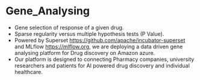 # Gene_Analysing
* Gene selection of response of a given drug.  
* Sparse regularity versus multiple hypothesis tests (P Value).  
* Powered by Superset https://github.com/apache/incubator-superset and MLflow https://mlflow.org, we are deploying a data driven gene analysing platform for Drug discovery on Amazon azure.  
* Our platform is designed to connecting Pharmacy companies, university researchers and patients for AI powered drug discovery and individual healthcare.  


